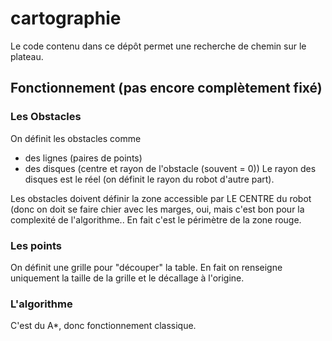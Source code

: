 # cartographie
Le code contenu dans ce dépôt permet une recherche de chemin sur le plateau.

## Fonctionnement (pas encore complètement fixé)

### Les Obstacles
On définit les obstacles comme 
* des lignes (paires de points)
* des disques (centre et rayon de l'obstacle (souvent = 0))
Le rayon des disques est le réel (on définit le rayon du robot d'autre part).

Les obstacles doivent définir la zone accessible par LE CENTRE du robot (donc on
doit se faire chier avec les marges, oui, mais c'est bon pour la complexité de 
l'algorithme.. En fait c'est le périmètre de la zone rouge.

### Les points
On définit une grille pour "découper" la table. En fait on renseigne uniquement
la taille de la grille et le décallage à l'origine.


### L'algorithme
C'est du A*, donc fonctionnement classique.

